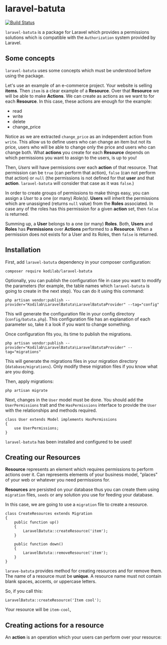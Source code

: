 # laravel-batuta
[![Build Status](https://travis-ci.com/jurios/laravel-batuta.svg?branch=master)](https://travis-ci.com/jurios/laravel-batuta)

`laravel-batuta` is a package for Laravel which provides a permissions solutions which is compatible
with the `Authorization` system provided by Laravel.

## Some concepts
`laravel-batuta` uses some concepts which must be understood before using the package.

Let's use an example of an e-commerce project. Your website is selling **items**. Then `item` is a clear
example of a **Resource**. Over that **Resource** we will be able to make **Actions**. We can create as actions 
as we want to for each **Resource**. In this case, these actions are enough for the example:
* read
* write
* delete
* change_price 

Notice as we are extracted `change_price` as an independent action from `write`. This allow us to define users who can
change an item but not its price, users who will be able to change only the price and users who can change both. What
**actions** you create for each **Resource** depends on which permissions you want to assign to the users, is up to you!

Then, *Users* will have permissions over each **action** of that resource. That permission can be `true` 
(can perform that action), `false` (can not perform that action) or `null` 
(the permissions is not defined for that **user** and that **action**. `laravel-batuta` will consider that case as 
it was `false`.)

In order to create groups of permissions to make things easy, you can assign a *User* to a one (or many) *Role(s)*. 
**Users** will inherit the permissions which are unassigned (returns `null` value) from the **Roles** associated.
In case any of the roles has this permission for a given **action** set, then `false` is returned.

Summing up, a **User** belongs to a one (or many) **Roles**. Both, **Users** and **Roles** has **Permissions** over 
**Actions** performed to a **Resource**. When a permission does not exists for a User and its Roles, then `false`
is returned.  

## Installation

First, add `laravel-batuta` dependency in your composer configuration:
```
composer require kodilab/laravel-batuta
```

Optionally, you can publish the configuration file in case you want to modify the parameters (for example, the table
names which `laravel-batuta` is going to create in the next step).  You can do it using this command:

```
php artisan vendor:publish --provider="Kodilab\LaravelBatuta\LaravelBatutaProvider" --tag="config"
```

This will generate the configuration file in your config directory (`config/batuta.php`). This configuration file
has an explanation of each parameter so, take it a look if you want to change something.

Once configuration fits you, its time to publish the migrations. 

```
php artisan vendor:publish --provider="Kodilab\LaravelBatuta\LaravelBatutaProvider" --tag="migrations"
```

This will generate the migrations files in your migration directory (`database/migrations`).
Only modify these migration files if you know what are you doing.

Then, apply migrations:

```
php artisan migrate
```

Next, changes in the `User` model must be done. You should add the `UserPermissions` trait and the `HasPermissions`
interface to provide the `User` with the relationships and methods required.

```
class User extends Model implements HasPermissions
{
    use UserPermissions;
}
``` 

`laravel-batuta` has been installed and configured to be used!

## Creating our Resources

**Resource** represents an element which requires permissions to perform actions over it. Can represents elements of your
business model, "places" of your web or whatever you need permissions for.

**Resources** are persisted on your database thus you can create them using `migration` files, `seeds` or any solution you
use for feeding your database.

In this case, we are going to use a `migration` file to create a resource.

```
class CreateResources extends Migration
{
    public function up()
    {
        LaravelBatuta::createResource('item');
    }

    public function down()
    {
        LaravelBatuta::removeResource('item');
    }
}
```

`larave-batuta` provides method for creating resources and for remove them.
The name of a resource must be **unique**. A resource name must not contain blank spaces,
accents, or uppercase letters. 

So, if you call this:
```
LaravelBatuta::createResource('Item cool');
```

Your resource will be `item-cool`,

## Creating actions for a resource

An **action** is an operation which your users can perform over your resource:


